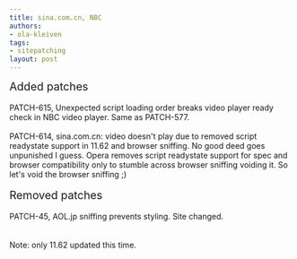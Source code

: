 ```yaml
---
title: sina.com.cn, NBC
authors:
- ola-kleiven
tags:
- sitepatching
layout: post
---
```

<span style="font-size: 140%">Added patches</span><br/><br/>PATCH-615, Unexpected script loading order breaks video player ready check in NBC video player. Same as PATCH-577.<br/><br/>PATCH-614, sina.com.cn: video doesn&#39;t play due to removed script readystate support in 11.62 and browser sniffing. No good deed goes unpunished I guess. Opera removes script readystate support for spec and browser compatibility only to stumble across browser sniffing voiding it. So let&#39;s void the browser sniffing ;)<br/> <br/><span style="font-size: 140%">Removed patches</span><br/><br/>PATCH-45, AOL.jp sniffing prevents styling. Site changed.<br/><br/><br/>Note: only 11.62 updated this time.
